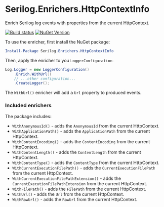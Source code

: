 # Serilog.Enrichers.HttpContextInfo

Enrich Serilog log events with properties from the current HttpContext.

[![Build status](https://ci.appveyor.com/api/projects/status/l60gff79t9hs6vqo?svg=true)](https://ci.appveyor.com/project/mrstebo/serilog-enrichers-http-context-info)
[![NuGet Version](http://img.shields.io/nuget/v/Serilog.Enrichers.HttpContextInfo.svg?style=flat)](https://www.nuget.org/packages/Serilog.Enrichers.HttpContextInfo/)

To use the enricher, first install the NuGet package:

```powershell
Install-Package Serilog.Enrichers.HttpContextInfo
```

Then, apply the enricher to you `LoggerConfiguration`:

```csharp
Log.Logger = new LoggerConfiguration()
    .Enrich.WithUrl()
    // ...other configuration...
    .CreateLogger();
```

The `WithUrl()` enricher will add a `Url` property to produced events.

### Included enrichers

The package includes:
 * `WithAnonymousId()` - adds the `AnonymousId` from the current HttpContext.
 * `WithApplicationPath()` - adds the `ApplicationPath` from the current HttpContext.
 * `WithContentEncoding()` - adds the `ContentEncoding` from the current HttpContext.
 * `WithContentLength()` - adds the `ContentLength` from the current HttpContext.
 * `WithContentType()` - adds the `ContentType` from the current HttpContext.
 * `WithCurrentExecutionFilePath()` - adds the `CurrentExecutionFilePath` from the current HttpContext.
 * `WithCurrentExecutionFilePathExtension()` - adds the `CurrentExecutionFilePathExtension` from the current HttpContext.
 * `WithFilePath()` - adds the `FilePath` from the current HttpContext.
 * `WithUrl()` - adds the `Url` from the current HttpContext.
 * `WithRawUrl()` - adds the `RawUrl` from the current HttpContext.
